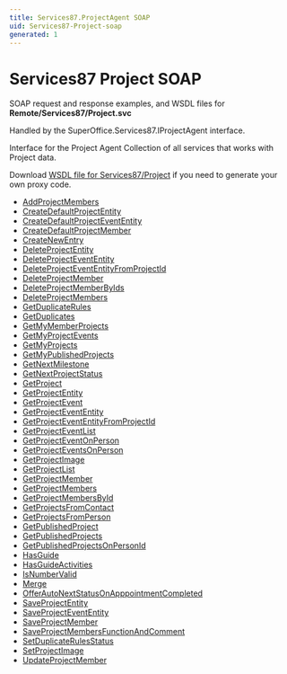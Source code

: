 ```yaml
---
title: Services87.ProjectAgent SOAP
uid: Services87-Project-soap
generated: 1
---
```


# Services87 Project SOAP

SOAP request and response examples, and WSDL files for **Remote/Services87/Project.svc**

Handled by the <see cref="T:SuperOffice.Services87.IProjectAgent">SuperOffice.Services87.IProjectAgent</see> interface.

Interface for the Project Agent
Collection of all services that works with Project data.

Download [WSDL file for Services87/Project](../Services87-Project.md) if you need to generate your own proxy code.

* [AddProjectMembers](AddProjectMembers.md)
* [CreateDefaultProjectEntity](CreateDefaultProjectEntity.md)
* [CreateDefaultProjectEventEntity](CreateDefaultProjectEventEntity.md)
* [CreateDefaultProjectMember](CreateDefaultProjectMember.md)
* [CreateNewEntry](CreateNewEntry.md)
* [DeleteProjectEntity](DeleteProjectEntity.md)
* [DeleteProjectEventEntity](DeleteProjectEventEntity.md)
* [DeleteProjectEventEntityFromProjectId](DeleteProjectEventEntityFromProjectId.md)
* [DeleteProjectMember](DeleteProjectMember.md)
* [DeleteProjectMemberByIds](DeleteProjectMemberByIds.md)
* [DeleteProjectMembers](DeleteProjectMembers.md)
* [GetDuplicateRules](GetDuplicateRules.md)
* [GetDuplicates](GetDuplicates.md)
* [GetMyMemberProjects](GetMyMemberProjects.md)
* [GetMyProjectEvents](GetMyProjectEvents.md)
* [GetMyProjects](GetMyProjects.md)
* [GetMyPublishedProjects](GetMyPublishedProjects.md)
* [GetNextMilestone](GetNextMilestone.md)
* [GetNextProjectStatus](GetNextProjectStatus.md)
* [GetProject](GetProject.md)
* [GetProjectEntity](GetProjectEntity.md)
* [GetProjectEvent](GetProjectEvent.md)
* [GetProjectEventEntity](GetProjectEventEntity.md)
* [GetProjectEventEntityFromProjectId](GetProjectEventEntityFromProjectId.md)
* [GetProjectEventList](GetProjectEventList.md)
* [GetProjectEventOnPerson](GetProjectEventOnPerson.md)
* [GetProjectEventsOnPerson](GetProjectEventsOnPerson.md)
* [GetProjectImage](GetProjectImage.md)
* [GetProjectList](GetProjectList.md)
* [GetProjectMember](GetProjectMember.md)
* [GetProjectMembers](GetProjectMembers.md)
* [GetProjectMembersById](GetProjectMembersById.md)
* [GetProjectsFromContact](GetProjectsFromContact.md)
* [GetProjectsFromPerson](GetProjectsFromPerson.md)
* [GetPublishedProject](GetPublishedProject.md)
* [GetPublishedProjects](GetPublishedProjects.md)
* [GetPublishedProjectsOnPersonId](GetPublishedProjectsOnPersonId.md)
* [HasGuide](HasGuide.md)
* [HasGuideActivities](HasGuideActivities.md)
* [IsNumberValid](IsNumberValid.md)
* [Merge](Merge.md)
* [OfferAutoNextStatusOnApppointmentCompleted](OfferAutoNextStatusOnApppointmentCompleted.md)
* [SaveProjectEntity](SaveProjectEntity.md)
* [SaveProjectEventEntity](SaveProjectEventEntity.md)
* [SaveProjectMember](SaveProjectMember.md)
* [SaveProjectMembersFunctionAndComment](SaveProjectMembersFunctionAndComment.md)
* [SetDuplicateRulesStatus](SetDuplicateRulesStatus.md)
* [SetProjectImage](SetProjectImage.md)
* [UpdateProjectMember](UpdateProjectMember.md)
